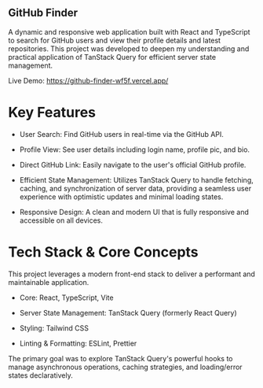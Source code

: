 ## GitHub Finder


A dynamic and responsive web application built with React and TypeScript to search for GitHub users and view their profile details and latest repositories. This project was developed to deepen my understanding and practical application of TanStack Query for efficient server state management.

Live Demo: https://github-finder-wf5f.vercel.app/

# Key Features

- User Search: Find GitHub users in real-time via the GitHub API.

- Profile View: See user details including login name, profile pic, and bio.

- Direct GitHub Link: Easily navigate to the user's official GitHub profile.

- Efficient State Management: Utilizes TanStack Query to handle fetching, caching, and synchronization of server data, providing a seamless user experience with optimistic updates and minimal loading states.

- Responsive Design: A clean and modern UI that is fully responsive and accessible on all devices.

  

# Tech Stack & Core Concepts


This project leverages a modern front-end stack to deliver a performant and maintainable application.


- Core: React, TypeScript, Vite

- Server State Management: TanStack Query (formerly React Query)

- Styling: Tailwind CSS

- Linting & Formatting: ESLint, Prettier

The primary goal was to explore TanStack Query's powerful hooks to manage asynchronous operations, caching strategies, and loading/error states declaratively.
